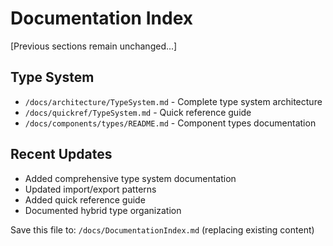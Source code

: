 # Documentation Index

[Previous sections remain unchanged...]

## Type System
- `/docs/architecture/TypeSystem.md` - Complete type system architecture
- `/docs/quickref/TypeSystem.md` - Quick reference guide
- `/docs/components/types/README.md` - Component types documentation

## Recent Updates
- Added comprehensive type system documentation
- Updated import/export patterns
- Added quick reference guide
- Documented hybrid type organization

Save this file to: `/docs/DocumentationIndex.md` (replacing existing content)